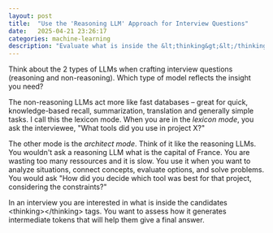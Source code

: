 ```yaml
---
layout: post 
title:  "Use the 'Reasoning LLM' Approach for Interview Questions"
date:   2025-04-21 23:26:17 
categories: machine-learning 
description: "Evaluate what is inside the &lt;thinking&gt;&lt;/thinking&gt; tags"
---
```

Think about the 2 types of LLMs when crafting interview questions (reasoning and non-reasoning). Which type of model reflects the insight you need?

The non-reasoning LLMs act more like fast databases – great for quick, knowledge-based recall, summarization, translation and generally simple tasks. I call this the lexicon mode. When you are in the <i>lexicon mode</i>, you ask the interviewee, "What tools did you use in project X?"

The other mode is the <i>architect mode</i>. Think of it like the reasoning LLMs. You wouldn't ask a reasoning LLM what is the capital of France. You are wasting too many ressources and it is slow. You use it when you want to analyze situations, connect concepts, evaluate options, and solve problems. You would ask "How did you decide which tool was best for that project, considering the constraints?"

In an interview you are interested in what is inside the candidates  &lt;thinking&gt;&lt;/thinking&gt; tags. You want to assess how it generates intermediate tokens that will help them give a final answer.
